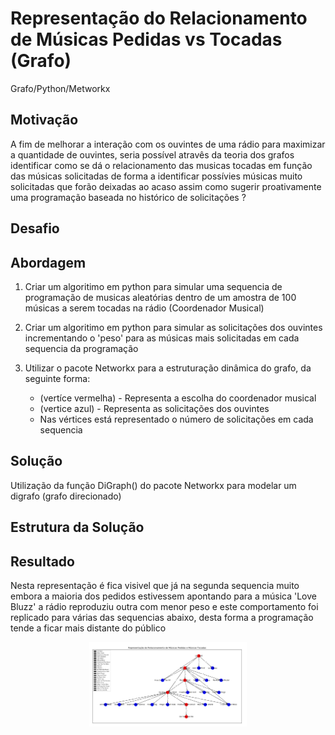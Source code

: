 # Representação do Relacionamento de Músicas Pedidas vs Tocadas (Grafo)
Grafo/Python/Metworkx

## Motivação
A fim de melhorar a interação com os ouvintes de uma rádio para maximizar a quantidade de ouvintes, seria possível atravês da teoria dos grafos identificar como se dá o relacionamento das musicas tocadas em função das músicas solicitadas de forma a identificar possívies músicas muito solicitadas que forão deixadas ao acaso assim como sugerir proativamente uma programação baseada no histórico de solicitações ? 

## Desafio

## Abordagem
1. Criar um algoritimo em python para simular uma sequencia de programação de musicas aleatórias dentro de um amostra de 100 músicas a serem tocadas na rádio (Coordenador Musical)

2. Criar um algoritimo em python para simular as solicitações dos ouvintes incrementando o 'peso' para as músicas mais solicitadas em cada sequencia da programação

3. Utilizar o pacote Networkx para a estruturação dinâmica do grafo, da seguinte forma:
    - (vertíce vermelha) - Representa a escolha do coordenador musical
    - (vertice azul) - Representa as solicitações dos ouvintes
    - Nas vértices está representado o número de solicitações em cada sequencia

## Solução

Utilização da função DiGraph() do pacote Networkx para modelar um digrafo (grafo direcionado)

## Estrutura da Solução

## Resultado

Nesta representação é fica visivel que já na segunda sequencia muito embora a maioria dos pedidos estivessem apontando para a música 'Love Bluzz' a rádio reproduziu outra com menor peso e este comportamento foi replicado para várias das sequencias abaixo, desta forma a programação tende a ficar mais distante do público

<p align="center">
	<img src="Grafo1.PNG" height="50%" width="50%">
</p



